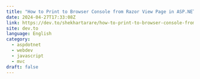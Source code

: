 ```yaml
---
title: "How to Print to Browser Console from Razor View Page in ASP.NET MVC"
date: 2024-04-27T17:33:08Z
link: https://dev.to/shekhartarare/how-to-print-to-browser-console-from-razor-view-page-in-aspnet-mvc-531?utm_medium=RSS&utm_source=news.12bit.vn
site: dev.to
language: English
category:
  - aspdotnet
  - webdev
  - javascript
  - mvc
draft: false
---
```

